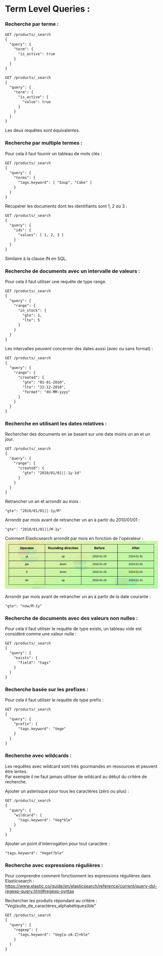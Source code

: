 # Term Level Queries :

### Recherche par terme :
```
GET /products/_search
{
  "query": {
    "term": {
      "is_active": true
    }
  }
}
```
```
GET /products/_search
{
  "query": {
    "term": {
      "is_active": {
        "value": true
      }
    }
  }
}
```
Les deux requêtes sont équivalentes.

### Recherche par multiple termes : 
Pour cela il faut fournir un tableau de mots clés :
```
GET /products/_search
{
  "query": {
    "terms": {
      "tags.keyword": [ "Soup", "Cake" ]
    }
  }
}
```

Récupérer les documents dont les identifiants sont 1, 2 ou 3 :
```
GET /products/_search
{
  "query": {
    "ids": {
      "values": [ 1, 2, 3 ]
    }
  }
}
```

Similaire à la clause IN en SQL.

### Recherche de documents avec un intervalle de valeurs :
Pour cela il faut utiliser une requête de type range.
```
GET /products/_search
{
  "query": {
    "range": {
      "in_stock": {
        "gte": 1,
        "lte": 5
      }
    }
  }
}
```

Les intervalles peuvent concerner des dates aussi (avec ou sans format) :
```
GET /products/_search
{
  "query": {
    "range": {
      "created": {
        "gte": "01-01-2010",
        "lte": "31-12-2010",
        "format": "dd-MM-yyyy"
      }
    }
  }
}
```

### Recherche en utilisant les dates relatives :
Rechercher des documents en se basant sur une date moins un an et un jour.
```
GET /products/_search
{
  "query": {
    "range": {
      "created": {
        "gte": "2010/01/01||-1y-1d"
      }
    }
  }
}
```

Retrancher un an et arrondir au mois :
```
"gte": "2010/01/01||-1y/M"
```

Arrondir par mois avant de retrancher un an à partir du 2010/01/01 :
```
"gte": "2010/01/01||/M-1y"
```

Comment Elasticsearch arrondit par mois en fonction de l'opérateur :  
![](img/68747470733a2f2f692e6962622e636f2f33316735326e622f53637265656e73686f742d66726f6d2d323032312d30332d31382d31332d31372d32302e706e67.png)

Arrondir par mois avant de retrancher un an à partir de la date courante :
```
"gte": "now/M-1y"
```

### Recherche de documents avec des valeurs non nulles :
Pour cela il faut utiliser le requête de type exists, un tableau vide est considéré comme une valeur nulle :
```
GET /products/_search
{
  "query": {
    "exists": {
      "field": "tags"
    }
  }
}
```

### Recherche basée sur les prefixes :
Pour cela il faut utiliser le requête de type prefix :
```
GET /products/_search
{
  "query": {
    "prefix": {
      "tags.keyword": "Vege"
    }
  }
}
```

### Recherche avec wildcards :
Les requêtes avec wildcard sont très gourmandes en ressources et peuvent être lentes.  
Par exemple il ne faut jamais utiliser de wildcard au début du critére de recherche.

Ajouter un asterisque pour tous les caractères (zéro ou plus) :
```
GET /products/_search
{
  "query": {
    "wildcard": {
      "tags.keyword": "Veg*ble"
    }
  }
}
```

Ajouter un point d'interrogation pour tout caractère :
```
"tags.keyword": "Veget?ble"
```

### Recherche avec expressions régulières :
Pour comprendre comment fonctionnent les expressions régulières dans Elasticsearch :  
https://www.elastic.co/guide/en/elasticsearch/reference/current/query-dsl-regexp-query.html#regexp-syntax

Rechercher les produits répondant au critère : "Veg(suite_de_caractères_alphabétiques)ble"
```
GET /products/_search
{
  "query": {
    "regexp": {
      "tags.keyword": "Veg[a-zA-Z]+ble"
    }
  }
}
```
